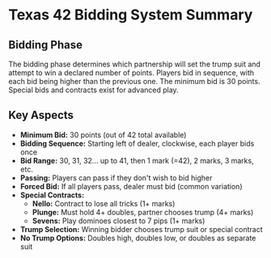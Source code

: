 # Texas 42 Bidding System Summary

## Bidding Phase
The bidding phase determines which partnership will set the trump suit and attempt to win a declared number of points. Players bid in sequence, with each bid being higher than the previous one. The minimum bid is 30 points. Special bids and contracts exist for advanced play.

## Key Aspects
- **Minimum Bid:** 30 points (out of 42 total available)
- **Bidding Sequence:** Starting left of dealer, clockwise, each player bids once
- **Bid Range:** 30, 31, 32... up to 41, then 1 mark (=42), 2 marks, 3 marks, etc.
- **Passing:** Players can pass if they don't wish to bid higher
- **Forced Bid:** If all players pass, dealer must bid (common variation)
- **Special Contracts:**
  - **Nello:** Contract to lose all tricks (1+ marks)
  - **Plunge:** Must hold 4+ doubles, partner chooses trump (4+ marks)
  - **Sevens:** Play dominoes closest to 7 pips (1+ marks)
- **Trump Selection:** Winning bidder chooses trump suit or special contract
- **No Trump Options:** Doubles high, doubles low, or doubles as separate suit
